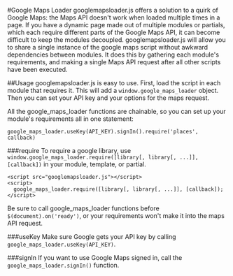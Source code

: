 #Google Maps Loader
googlemapsloader.js offers a solution to a quirk of Google Maps: the Maps API doesn't work when loaded multiple times in a page. If you have a dynamic page made out of multiple modules or partials, which each require different parts of the Google Maps API, it can become difficult to keep the modules decoupled. googlemapsloader.js will allow you to share a single instance of the google maps script without awkward dependencies between modules. It does this by gathering each module's requirements, and making a single Maps API request after all other scripts have been executed.

##Usage
googlemapsloader.js is easy to use. First, load the script in each module that requires it. This will add a `window.google_maps_loader` object. Then you can set your API key and your options for the maps request.

All the google_maps_loader functions are chainable, so you can set up your module's requirements all in one statement:
```
google_maps_loader.useKey(API_KEY).signIn().require('places', callback)
```

###require
To require a google library, use `window.google_maps_loader.require([library[, library[, ...]], [callback])` in your module, template, or partial.
```
<script src="googlemapsloader.js"></script>
<script>
  google_maps_loader.require([library[, library[, ...]], [callback]);
</script>
```
Be sure to call google_maps_loader functions before `$(document).on('ready')`, or your requirements won't make it into the maps API request.

###useKey
Make sure Google gets your API key by calling `google_maps_loader.useKey(API_KEY)`.

###signIn
If you want to use Google Maps signed in, call the `google_maps_loader.signIn()` function.
